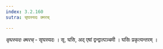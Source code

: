 ```yaml
---
index: 3.2.160
sutra: सृघस्यदः क्मरच्

---
```

_सृघस्यदः क्मरच्_ - सृघस्यदः । सृ, घसि, अद् एषां द्वन्द्वात्पञ्चमी । घसिः प्रकृत्यन्तरम् ।